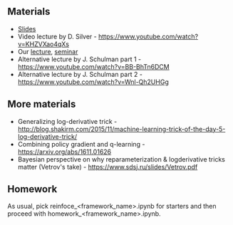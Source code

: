 ## Materials
* [Slides](https://docviewer.yandex.ru/?url=ya-disk-public%3A%2F%2FG3IXcG62RwNUGSSos%2BuGhtgXNfsBjP9RxUtUfgCffIk%3D%3A%2Flecture6.pdf&name=lecture6.pdf&c=58c876c4863a)
* Video lecture by D. Silver - https://www.youtube.com/watch?v=KHZVXao4qXs
* Our [lecture](https://yadi.sk/i/I3M09HKQ3GKBiP), [seminar](https://yadi.sk/i/8f9NX_E73GKBkT)
* Alternative lecture by J. Schulman part 1 - https://www.youtube.com/watch?v=BB-BhTn6DCM
* Alternative lecture by J. Schulman part 2 - https://www.youtube.com/watch?v=Wnl-Qh2UHGg


## More materials
* Generalizing log-derivative trick - http://blog.shakirm.com/2015/11/machine-learning-trick-of-the-day-5-log-derivative-trick/
* Combining policy gradient and q-learning - https://arxiv.org/abs/1611.01626
* Bayesian perspective on why reparameterization & logderivative tricks matter (Vetrov's take) - https://www.sdsj.ru/slides/Vetrov.pdf


## Homework

As usual, pick reinfoce_<framework_name>.ipynb for starters and then proceed with homework_<framework_name>.ipynb.

